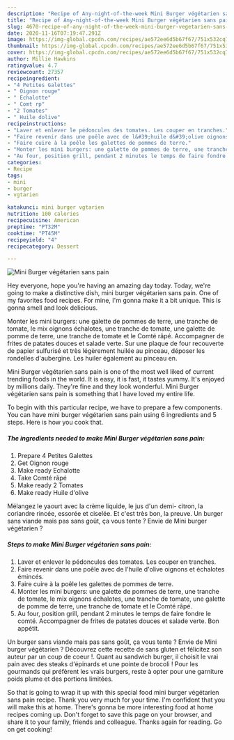 ```yaml
---
description: "Recipe of Any-night-of-the-week Mini Burger végétarien sans pain"
title: "Recipe of Any-night-of-the-week Mini Burger végétarien sans pain"
slug: 4670-recipe-of-any-night-of-the-week-mini-burger-vegetarien-sans-pain
date: 2020-11-16T07:19:47.291Z
image: https://img-global.cpcdn.com/recipes/ae572ee6d5b67f67/751x532cq70/mini-burger-vegetarien-sans-pain-photo-principale-de-la-recette.jpg
thumbnail: https://img-global.cpcdn.com/recipes/ae572ee6d5b67f67/751x532cq70/mini-burger-vegetarien-sans-pain-photo-principale-de-la-recette.jpg
cover: https://img-global.cpcdn.com/recipes/ae572ee6d5b67f67/751x532cq70/mini-burger-vegetarien-sans-pain-photo-principale-de-la-recette.jpg
author: Millie Hawkins
ratingvalue: 4.7
reviewcount: 27357
recipeingredient:
- "4 Petites Galettes"
- " Oignon rouge"
- " Echalotte"
- " Comt rp"
- "2 Tomates"
- " Huile dolive"
recipeinstructions:
- "Laver et enlever le pédoncules des tomates. Les couper en tranches."
- "Faire revenir dans une poêle avec de l&#39;huile d&#39;olive oignons et échalotes émincés."
- "Faire cuire à la poêle les galettes de pommes de terre."
- "Monter les mini burgers: une galette de pommes de terre, une tranche de tomate, le mix oignons échalotes, une tranche de tomate, une galette de pomme de terre, une tranche de tomate et le Comté râpé."
- "Au four, position grill, pendant 2 minutes le temps de faire fondre le comté. Accompagner de frites de patates douces et salade verte. Bon appétit."
categories:
- Recipe
tags:
- mini
- burger
- vgtarien

katakunci: mini burger vgtarien 
nutrition: 100 calories
recipecuisine: American
preptime: "PT32M"
cooktime: "PT45M"
recipeyield: "4"
recipecategory: Dessert

---
```



![Mini Burger végétarien sans pain](https://img-global.cpcdn.com/recipes/ae572ee6d5b67f67/751x532cq70/mini-burger-vegetarien-sans-pain-photo-principale-de-la-recette.jpg)

Hey everyone, hope you're having an amazing day today. Today, we're going to make a distinctive dish, mini burger végétarien sans pain. One of my favorites food recipes. For mine, I'm gonna make it a bit unique. This is gonna smell and look delicious.

Monter les mini burgers: une galette de pommes de terre, une tranche de tomate, le mix oignons échalotes, une tranche de tomate, une galette de pomme de terre, une tranche de tomate et le Comté râpé. Accompagner de frites de patates douces et salade verte. Sur une plaque de four recouverte de papier sulfurisé et très légèrement huilée au pinceau, déposer les rondelles d&#39;aubergine. Les huiler également au pinceau en.

Mini Burger végétarien sans pain is one of the most well liked of current trending foods in the world. It is easy, it is fast, it tastes yummy. It's enjoyed by millions daily. They're fine and they look wonderful. Mini Burger végétarien sans pain is something that I have loved my entire life.


To begin with this particular recipe, we have to prepare a few components. You can have mini burger végétarien sans pain using 6 ingredients and 5 steps. Here is how you cook that.

<!--inarticleads1-->

##### The ingredients needed to make Mini Burger végétarien sans pain:

1. Prepare 4 Petites Galettes
1. Get  Oignon rouge
1. Make ready  Echalotte
1. Take  Comté râpé
1. Make ready 2 Tomates
1. Make ready  Huile d&#39;olive


Mélangez le yaourt avec la crème liquide, le jus d&#39;un demi- citron, la coriandre rincée, essorée et ciselée. Et c&#39;est très bon, la preuve. Un burger sans viande mais pas sans goût, ça vous tente ? Envie de Mini burger végétarien ? 

<!--inarticleads2-->

##### Steps to make Mini Burger végétarien sans pain:

1. Laver et enlever le pédoncules des tomates. Les couper en tranches.
1. Faire revenir dans une poêle avec de l&#39;huile d&#39;olive oignons et échalotes émincés.
1. Faire cuire à la poêle les galettes de pommes de terre.
1. Monter les mini burgers: une galette de pommes de terre, une tranche de tomate, le mix oignons échalotes, une tranche de tomate, une galette de pomme de terre, une tranche de tomate et le Comté râpé.
1. Au four, position grill, pendant 2 minutes le temps de faire fondre le comté. Accompagner de frites de patates douces et salade verte. Bon appétit.


Un burger sans viande mais pas sans goût, ça vous tente ? Envie de Mini burger végétarien ? Découvrez cette recette de sans gluten et félicitez son auteur par un coup de coeur !. Quant au sandwich burger, il choisit le vrai pain avec des steaks d&#39;épinards et une pointe de brocoli ! Pour les gourmands qui préfèrent les vrais burgers, reste à opter pour une garniture poids plume et des portions limitées. 

So that is going to wrap it up with this special food mini burger végétarien sans pain recipe. Thank you very much for your time. I'm confident that you will make this at home. There's gonna be more interesting food at home recipes coming up. Don't forget to save this page on your browser, and share it to your family, friends and colleague. Thanks again for reading. Go on get cooking!
